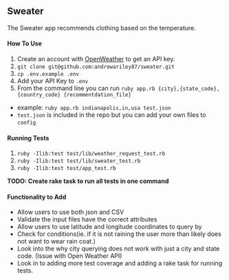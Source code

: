 ## Sweater

The Sweater app recommends clothing based on the temperature.

#### How To Use

1. Create an account with [OpenWeather](https://openweathermap.org/) to get an API key.
2. `git clone git@github.com:andrewariley87/sweater.git`
3. `cp .env.example .env`
4. Add your API Key to `.env`
5. From the command line you can run `ruby app.rb {city},{state_code},{country_code} {recommentdation_file}`
 - example: `ruby app.rb indianapolis,in,usa test.json`
 - `test.json` is included in the repo but you can add your own files to `config`
 
#### Running Tests
1. `ruby -Ilib:test test/lib/weather_request_test.rb`
2. `ruby -Ilib:test test/lib/sweater_test.rb`
3. `ruby -Ilib:test test/app_test.rb`

**TODO: Create rake task to run all tests in one command**

#### Functionality to Add

- Allow users to use both json and CSV
- Validate the input files have the correct attributes
- Allow users to use latitude and longitude coordinates to query by
- Check for conditions(ie. if it is not raining the user more than likely does not want to wear rain coat.)
- Look into the why city querying does not work with just a city and state code. (Issue with Open Weather API)
- Look in to adding more test coverage and adding a rake task for running tests.